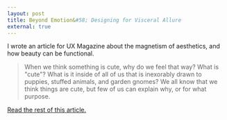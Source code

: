 ```yaml
---
layout: post
title: Beyond Emotion&#58; Designing for Visceral Allure
external: true
---
```


I wrote an article for UX Magazine about the magnetism of aesthetics, and how beauty can be functional. 

> When we think something is cute, why do we feel that way? What is "cute"? What is it inside of all of us that is inexorably drawn to puppies, stuffed animals, and garden gnomes? We all know that we think things are cute, but few of us can explain why, or for what purpose.

<a href="http://uxmag.com/articles/beyond-emotion">Read the rest of this article.</a> 